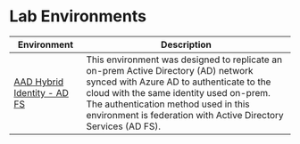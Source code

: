 # Lab Environments

| Environment | Description |
| --- | --- |
| [AAD Hybrid Identity - AD FS](aadHybridIdentityADFS/README.md) | This environment was designed to replicate an on-prem Active Directory (AD) network synced with Azure AD to authenticate to the cloud with the same identity used on-prem. The authentication method used in this environment is federation with Active Directory Services (AD FS). |